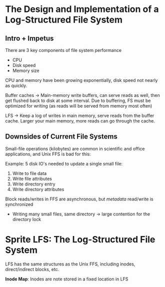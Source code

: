# The Design and Implementation of a Log-Structured File System

## Intro + Impetus

There are 3 key components of file system performance
  * CPU
  * Disk speed
  * Memory size

CPU and memory have been growing exponentially, disk speed not nearly as quickly.

Buffer caches -> Main-memory write buffers, can serve reads as well, then get flushed back to disk at some interval. Due
to buffering, FS must be optimized for writing (as reads will be served from memory most often)

LFS -> Keep a log of writes in main memory, serve reads from the buffer cache. Larger your main memory, more reads can
go through the cache.

## Downsides of Current File Systems

Small-file operations (kilobytes) are common in scientific and office applications, and Unix FFS is bad for this:

Example: 5 disk IO's needed to update a single small file:
  1. Write to file data
  2. Write file attributes
  3. Write directory entry
  4. Write directory attributes

Block reads/writes in FFS are asynchronous, but *metadata* read/write is synchronized
  * Writing many small files, same directory -> large contention for the directory lock

# Sprite LFS: The Log-Structured File System

LFS has the same structures as the Unix FFS, including inodes, direct/indirect blocks, etc.

**Inode Map**: Inodes are note stored in a fixed location in LFS
